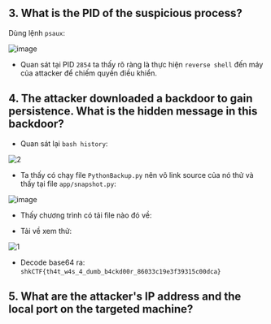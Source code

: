 ## 3. What is the PID of the suspicious process?

Dùng lệnh `psaux`:

![image](https://user-images.githubusercontent.com/91442807/215719823-cc7ae322-e207-4835-9504-b4aef40dc8db.png)

- Quan sát tại PID `2854` ta thấy rõ ràng là thực hiện `reverse shell` đến máy của attacker để chiếm quyền điều khiển.

## 4. The attacker downloaded a backdoor to gain persistence. What is the hidden message in this backdoor?

- Quan sát lại `bash history`:

![2](https://user-images.githubusercontent.com/91442807/215723656-199b576e-513d-42d2-8b73-ac76e641985d.png)

- Ta thấy có chạy file `PythonBackup.py` nên vô link source của nó thử và thấy tại file `app/snapshot.py`:

![image](https://user-images.githubusercontent.com/91442807/215724200-22f8c3db-b320-4200-a7e9-e2552e6fa6a6.png)

- Thấy chương trình có tải file nào đó về:

- Tải về xem thử:

![1](https://user-images.githubusercontent.com/91442807/215724508-6cfadf0b-b5e8-410e-9f2e-aced2763cafd.png)

- Decode base64 ra: `shkCTF{th4t_w4s_4_dumb_b4ckd00r_86033c19e3f39315c00dca}`

## 5. What are the attacker's IP address and the local port on the targeted machine?




